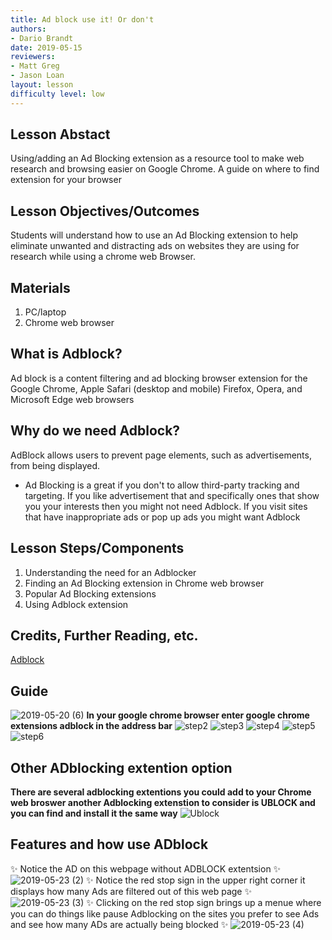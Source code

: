 ```yaml
---
title: Ad block use it! Or don't
authors:
- Dario Brandt
date: 2019-05-15
reviewers:
- Matt Greg
- Jason Loan
layout: lesson
difficulty level: low 
---
```


## Lesson Abstact
 Using/adding an Ad Blocking extension as a resource tool to make web research and browsing easier on Google Chrome. A guide on where to find extension for your browser


## Lesson Objectives/Outcomes
Students will understand how to use an Ad Blocking extension to help eliminate unwanted and distracting ads on websites they are using for research while using a chrome web Browser.


## Materials
1. PC/laptop
2. Chrome web browser

## What is Adblock? 
Ad block is a content filtering and ad blocking browser extension for the Google Chrome, Apple Safari (desktop and mobile) Firefox, Opera, and Microsoft Edge web browsers

## Why do we need Adblock? 
AdBlock allows users to prevent page elements, such as advertisements, from being displayed. 

* Ad Blocking is a great if you don't to allow third-party tracking and targeting.  If you like advertisement that and specifically ones that show you your interests then you might not need Adblock. If you visit sites that have inappropriate ads or pop up ads you might want Adblock  



## Lesson Steps/Components
1. Understanding the need for an Adblocker 
2. Finding an Ad Blocking extension in Chrome web browser
3. Popular Ad Blocking extensions
4. Using Adblock extension

## Credits, Further Reading, etc.
[Adblock](https://en.wikipedia.org/wiki/AdBlock)



## Guide
![2019-05-20 (6)](https://user-images.githubusercontent.com/49451690/58041395-dbcc9880-7aec-11e9-89e5-9b77bd1df685.png)
**In your google chrome browser enter google chrome extensions adblock in the address bar**
![step2](https://user-images.githubusercontent.com/49451690/58116244-b1441380-7bb0-11e9-8bff-785a0c8fa572.png)
![step3](https://user-images.githubusercontent.com/49451690/58116270-c0c35c80-7bb0-11e9-90b4-67ba7b8f0819.png)
![step4](https://user-images.githubusercontent.com/49451690/58116305-d173d280-7bb0-11e9-944a-df709201e7da.png)
![step5](https://user-images.githubusercontent.com/49451690/58117650-e736c700-7bb3-11e9-9e31-77e51dc012ee.png)
![step6](https://user-images.githubusercontent.com/49451690/58117667-f3bb1f80-7bb3-11e9-95ff-beb8e9b697e9.png)

## Other ADblocking extention option
**There are several adblocking extentions you could add to your Chrome web broswer another Adblocking extenstion to consider is UBLOCK and you can find and install it the same way**
![Ublock](https://user-images.githubusercontent.com/49451690/58195182-3fd19700-7c7c-11e9-842b-d1cb03688cdc.png)

## Features and how use ADblock 
:sparkles: Notice the AD on this webpage without ADBLOCK extentsion :sparkles:
![2019-05-23 (2)](https://user-images.githubusercontent.com/49451690/58272794-2431c380-7d44-11e9-9477-8be45495da71.png)
:sparkles: Notice the red stop sign in the upper right corner it displays how many Ads are filtered out of this web page :sparkles:
![2019-05-23 (3)](https://user-images.githubusercontent.com/49451690/58273288-3ceea900-7d45-11e9-95ea-07efecd1a94d.png)
:sparkles: Clicking on the red stop sign brings up a menue where you can do things like pause Adblocking on the sites you prefer to see Ads and see how many ADs are actually being blocked :sparkles:
![2019-05-23 (4)](https://user-images.githubusercontent.com/49451690/58273443-98209b80-7d45-11e9-82be-68f6d19ee1bb.png)

